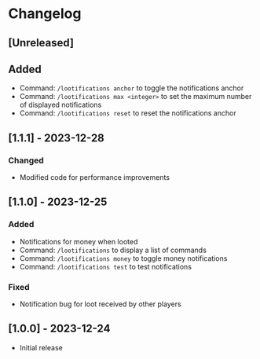 # Changelog

## [Unreleased]

## Added

- Command: `/lootifications anchor` to toggle the notifications anchor
- Command: `/lootifications max <integer>` to set the maximum number of displayed notifications
- Command: `/lootifications reset` to reset the notifications anchor

## [1.1.1] - 2023-12-28

### Changed

- Modified code for performance improvements

## [1.1.0] - 2023-12-25

### Added

- Notifications for money when looted
- Command: `/lootifications` to display a list of commands
- Command: `/lootifications money` to toggle money notifications
- Command: `/lootifications test` to test notifications

### Fixed

- Notification bug for loot received by other players

## [1.0.0] - 2023-12-24

- Initial release
